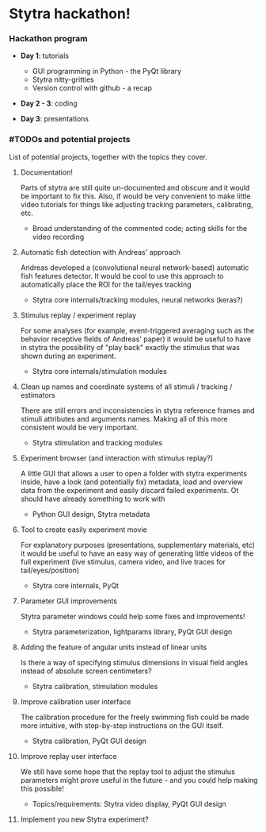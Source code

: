 # Stytra hackathon!

### Hackathon program

- **Day 1**: tutorials
  - GUI programming in Python - the PyQt library
  - Stytra nitty-gritties
  - Version control with github - a recap
 
 - **Day 2 - 3**: coding
 
 - **Day 3**: presentations
 


### #TODOs and potential projects

List of potential projects, together with the topics they cover.

1. Documentation! 
   
   Parts of stytra are still quite un-documented and obscure and it would be important to fix this. Also, if would be very convenient to make little video tutorials for things like adjusting tracking parameters, calibrating, etc.
    - Broad understanding of the commented code; acting skills for the video recording
    
2. Automatic fish detection with Andreas' approach

   Andreas developed a (convolutional neural network-based) automatic fish features detector. It would be cool to use this approach to automatically place the ROI for the tail/eyes tracking
    - Stytra core internals/tracking modules, neural networks (keras?)
    
3. Stimulus replay / experiment replay

   For some analyses (for example, event-triggered averaging such as the behavior receptive fields of Andreas' paper) it would be useful to have in stytra the possibility of "play back" exactly the stimulus that was shown during an experiment.
    - Stytra core internals/stimulation modules

4. Clean up names and coordinate systems of all stimuli / tracking / estimators

   There are still errors and inconsistencies in stytra reference frames and stimuli attributes and arguments names. Making all of this more consistent would be very important.
    - Stytra stimulation and tracking modules

5. Experiment browser (and interaction with stimulus replay?)

   A little GUI that allows a user to open a folder with stytra experiments inside, have a look (and potentially fix) metadata,  load and overview data from the experiment and easily discard failed experiments. Ot should have already something to work with
    - Python GUI design, Stytra metadata

6. Tool to create easily experiment movie

   For explanatory purposes (presentations, supplementary materials, etc) it would be useful to have an easy way of generating little videos of the full experiment (live stimulus, camera video, and live traces for tail/eyes/position)
    - Stytra core internals, PyQt 

7. Parameter GUI improvements

   Stytra parameter windows could help some fixes and improvements!
    - Stytra parameterization, lightparams library, PyQt GUI design

8. Adding the feature of angular units instead of linear units

   Is there a way of specifying stimulus dimensions in visual field angles instead of absolute screen centimeters? 
    - Stytra calibration, stimulation modules

9. Improve calibration user interface

   The calibration procedure for the freely swimming fish could be made more intuitive, with step-by-step instructions on the GUI itself.
    - Stytra calibration, PyQt GUI design

10. Improve replay user interface

    We still have some hope that the replay tool to adjust the stimulus parameters might prove useful in the future - and you could help making this possible!
    - Topics/requirements: Stytra video display, PyQt GUI design
    
11. Implement you new Stytra experiment?

